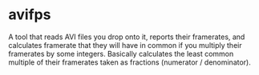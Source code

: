 # avifps
A tool that reads AVI files you drop onto it, reports their framerates, and calculates framerate that they will have in common if you multiply their framerates by some integers. Basically calculates the least common multiple of their framerates taken as fractions (numerator / denominator).
